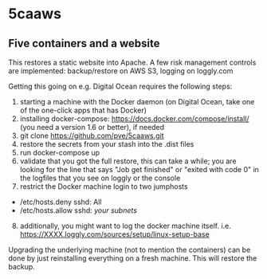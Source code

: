 # 5caaws
## Five containers and a website

This restores a static website into Apache. A few risk management controls are implemented: backup/restore on AWS S3, logging on loggly.com 

Getting this going on e.g. Digital Ocean requires the following steps:

1. starting a machine with the Docker daemon (on Digital Ocean, take one of the one-click apps that has Docker)
2. installing docker-compose: https://docs.docker.com/compose/install/ (you need a version 1.6 or better), if needed
3. git clone https://github.com/pve/5caaws.git
4. restore the secrets from your stash into the .dist files
5. run docker-compose up
6. validate that you got the full restore, this can take a while; you are looking for the line that says "Job get finished" or "exited with code 0" in the logfiles that you see on loggly or the console
7. restrict the Docker machine login to two jumphosts
  *  /etc/hosts.deny sshd: All
  *  /etc/hosts.allow sshd: *your subnets*
8. additionally, you might want to log the docker machine itself. i.e. https://XXXX.loggly.com/sources/setup/linux-setup-base

Upgrading the underlying machine (not to mention the containers) can be done by just reinstalling everything on a fresh machine.
This will restore the backup.
